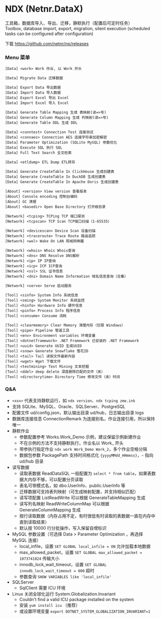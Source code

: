 # NDX (Netnr.DataX)
工具箱，数据库导入、导出、迁移，静默执行（配置后可定时任务）  
Toolbox, database import, export, migration, silent execution (scheduled tasks can be configured after configuration)

下载 https://github.com/netnr/np/releases

### Menu 菜单
```
[Data] <work> Work 作业, 以 Work 开头

[Data] Migrate Data 迁移数据

[Data] Export Data 导出数据
[Data] Import Data 导入数据
[Data] Export Excel 导出 Excel
[Data] Import Excel 导入 Excel

[Data] Generate Table Mapping 生成 表映射(读=>写)
[Data] Generate Column Mapping 生成 列映射(读=>写)
[Data] Generate Table DDL 生成 DDL

[Data] <conntest> Connection Test 连接测试
[Data] <connaes> Connection AES 连接字符串加密解密
[Data] Parameter Optimization (SQLite MySQL) 参数优化
[Data] Execute SQL 执行 SQL
[Data] Full Text Search 全文检索

[Data] <etldump> ETL Dump ETL转存

[Data] Generate CreateTable In ClickHouse 生成创建表
[Data] Generate CreateTable In DuckDB 生成创建表
[Data] Generate CreateTable In Apache Doris 生成创建表

[About] <version> View version 查看版本
[About] Console encoding 控制台编码
[About] GC 清理
[About] <basedir> Open Base Directory 打开根目录

[Network] <tcping> TCPing TCP 端口探测
[Network] <tcpscan> TCP Scan TCP端口扫描（1-65535）

[Network] <devicescan> Device Scan 设备扫描
[Network] <traceroute> Trace Route 路由追踪
[Network] <wol> Wake On LAN 局域网唤醒

[Network] <whois> Whois Whois查询
[Network] <dns> DNS Resolve DNS解析
[Network] <ip> IP IP查询
[Network] <icp> ICP ICP查询
[Network] <ssl> SSL 证书信息
[Network] <dni> Domain Name Information 域名信息查询（合集）

[Network] <serve> Serve 启动服务

[Tool] <sinfo> System Info 系统信息
[Tool] <sming> System Monitor 系统监控
[Tool] <hinfo> Hardware Info 硬件信息
[Tool] <pinfo> Process Info 程序信息
[Tool] <consume> Consume 消耗

[Tool] <clearmemory> Clear Memory 清理内存（仅限 Windows）
[Tool] <pipe> Pipeline 管道工具
[Tool] <env> Environment variables 环境变量
[Tool] <dotnetframework> .NET Framework 已安装的 .NET Framework
[Tool] <uuid> Generate UUID 生成UUID
[Tool] <snow> Generate Snowflake 雪花ID
[Tool] <tail> Tail 读取文件最新内容
[Tool] <wget> Wget 下载文件
[Tool] <textmining> Text Mining 文本挖掘
[Tool] <ddel> deep delete 深度删除匹配的文件（夹）
[Tool] <directorytime> Directory Time 修改文件（夹）时间
```

### Q&A
- `<xxx>` 代表支持静默运行，如 `ndx version`、`ndx tcping zme.ink`
- 支持 SQLite、MySQL、Oracle、SQLServer、PostgreSQL
- 配置文件 ud/config.json，默认输出目录 ud/hub，日志输出目录 logs
- 数据库连接信息 ConnectionRemark 为连接别名，作业连接引用，所以保持唯一
- 静默作业
  - 参数配置参考 Works.Work_Demo 示例，建议保留示例新建作业
  - 不在示例的方法不支持静默执行，作业名以 Work_ 开头
  - 带参执行指定作业 `ndx work Work_Demo Work_2`，多个作业空格分隔
  - 数据包参数 PackagePath 支持时间格式化 `{yyyyMMdd_HHmmss}`，`~` 指向 ud/hub 目录
- 读写数据
  - 读取表数据 ReadDataSQL 一般配置为 `select * from table`，如果表数据大内存不够，可以配置分页读取
  - 表名可带模式名，如 dbo.UserInfo、public.UserInfo 等
  - 迁移数据可支持表列映射（可生成映射配置，并支持相似匹配）
  - 读写项配置 ListReadWrite 可以根据 GenerateTableMapping 生成
  - 读写列名映射 ReadWriteColumnMap 可以根据 GenerateColumnMapping 生成
  - 按行读取数据（内存占用不定，有时很低有时读取的表数据一直在内存中直到读取结束）
  - 默认按 10000 行分批操作，写入保留自增标识
- MySQL 参数设置（可选择 Data > Parameter Optimization ，再选择 MySQL 连接）
  - local_infile，设置 `SET GLOBAL local_infile = ON` 允许加载本地数据
  - max_allowed_packet，设置 `SET GLOBAL max_allowed_packet = 1073741824` 传输大小
  - innodb_lock_wait_timeout，设置 `SET GLOBAL innodb_lock_wait_timeout = 600` 超时
  - 参数查询 `SHOW VARIABLES like 'local_infile'`
- SQLServer
  - SqlClient 需要 ICU 环境
- Linux 关闭全球化运行 System.Globalization.Invariant
  - Couldn't find a valid ICU package installed on the system
  - 安装 `yum install icu` （推荐）
  - 或设置环境变量 `export DOTNET_SYSTEM_GLOBALIZATION_INVARIANT=1`